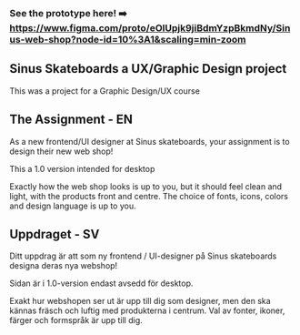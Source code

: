 ### See the prototype here! ➡️ https://www.figma.com/proto/eOlUpjk9jiBdmYzpBkmdNy/Sinus-web-shop?node-id=10%3A1&scaling=min-zoom

## Sinus Skateboards a UX/Graphic Design project

This was a project for a Graphic Design/UX course

## The Assignment - EN

As a new frontend/UI designer at Sinus skateboards, your assignment is to design their new web shop! 

This a 1.0 version intended for desktop

Exactly how the web shop looks is up to you, but it should feel clean and light, with the products front and centre. The choice of fonts, icons, colors and design language is up to you.

## Uppdraget - SV

Ditt uppdrag är att som ny frontend / UI-designer på Sinus skateboards designa deras nya webshop!

Sidan är i 1.0-version endast avsedd för desktop.

Exakt hur webshopen ser ut är upp till dig som designer, men den ska kännas fräsch och luftig med produkterna i centrum. Val av fonter, ikoner, färger och formspråk är upp till dig.
